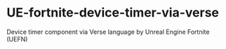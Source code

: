 # UE-fortnite-device-timer-via-verse
Device timer component via Verse language by Unreal Engine Fortnite (UEFN)

